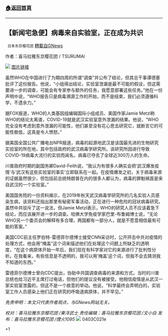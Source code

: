 ###  [:house:返回首頁](https://github.com/ourhimalayas/txt)
---

## 【新闻宅急便】病毒来自实验室，正在成为共识
` 日本东京樱花团` [轉載自GNews](https://gnews.org/zh-hans/1049370/)

作者：喜马拉雅东京樱花团 / TSURUMAI

![](https://lh3.googleusercontent.com/mhFhTJXtNkKcSgokn-iVWTgrVWNo3Lpk5Y1xqa_9KSsi-cv1kb988lzhVKAixsgW51DrCHp_YrKaqOhNkw0UY4_5w2hTDEcLiG_DuZhJa8oW5x63wbxH_Vm-uuoWTOXYL58fpwSq)
[图片链接](https://www.bloomberg.com/news/articles/2020-01-20/china-s-food-markets-can-be-breeding-grounds-for-deadly-viruses)

虽然WHO在中国进行了为期四周的所谓“调查”并公布了结论，但其总干事谭德塞批评了这份报告。他说，“小组得出结论，实验室泄漏是最不可能的假设，但这需要进一步的调查，可能会有专家参与额外的任务，我愿意部署这些任务。”他在一份声明中说，“WHO报告只是病毒溯源工作的开始，而不是结束，我们必须遵循科学，不遗余力。”

据FOX报道，WHO的人类基因组编辑国际小组成员、美国作家Jamie Metzl称WHO的结论太离谱，COVID-19就是武汉实验室意外泄漏的结果。他说，“WHO完全没有考虑到意外泄漏的可能性，他们甚至没有花心思去研究它，就断言它的可能性极低，这真是令人愤怒。”

据美国全国公共广播电台NPR报道，病毒的起源地武汉是该国最先进的生物研究实验室的所在地，其中包括政府的武汉病毒学研究所。该研究所因进行导致COVID-19病毒大流行的实验而闻名，病毒已夺去了全球近300万人的生命。

川普政府时期的副国务卿David-Feith说，“我认为有很多人确实会把‘武汉爆发疫情’与‘武汉有这些实验室的事实’立即联系在一起。在疫情爆发之初，关于病毒来源的证据虽然很少，但包括前总统特朗普在内的很多人都认为，病毒的罪魁祸首是来自武汉的一个实验室。”

美国国务院的一份资料揭示，在2019年秋天武汉病毒学研究所的几名实验人员感染生病，该资料还指出那里有秘密军事活动，正在进行一种危险的冠状病毒研究。虽然中共驳斥了这一说法，但Jamie Metzl表示，WHO的研究人员不应该着急下结论，而应该展开进一步的调查。哈佛大学免疫学家巴里-布鲁姆博士说，“无论WHO另一个委员会的解释有多合理，两国都有一部分人，就是不愿意相信最有可能的答案。”

美国CDC前主任罗伯特-雷德菲尔德博士接受CNN采访时，公开抨击中共对疫情的处理方式，他会用“掩盖”这个词来描述他们在处理这个问题上所缺乏的透明度，“在这个病原体开始一年后，我们现在有科学家对它的来源进行了批判性分析。在我看来，有些信息是不透明的，我可以用‘掩盖’这个词，但我不会去猜测我不知道的东西。”

雷德菲尔德博士曾向CDC提出，协助中共国调查病毒的来源和方式，当时的川普总统也给习近平主席打过电话，但他们的提议没有被接受。他相信疫情是从武汉一家实验室泄露的，但这不是一个故意的举动。他说，“科学最终会弄明白的，实验室工作人员感染上他们正在研究的呼吸道病原体，并不罕见。”

*免责申明：本文只代表作者观点，与GNews网站无关。*

*校对：喜马拉雅东京樱花团 /東洋武士
责任编辑：喜马拉雅东京樱花团 /文小白
发布：喜马拉雅东京樱花团 /煙火1095*
![]()![](https://gnews.org/wp-content/uploads/2021/04/二维码.jpg)
0403C021e

+1
